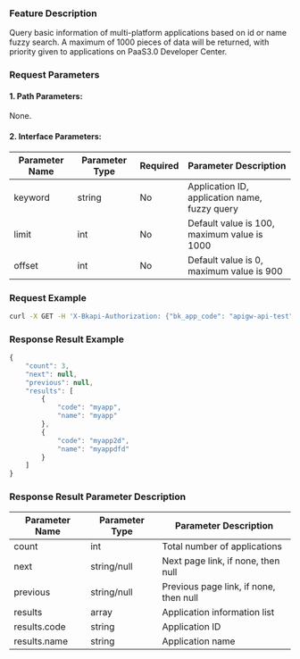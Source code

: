 ### Feature Description
Query basic information of multi-platform applications based on id or name fuzzy search. A maximum of 1000 pieces of data will be returned, with priority given to applications on PaaS3.0 Developer Center.

### Request Parameters

#### 1. Path Parameters:
None.

#### 2. Interface Parameters:
| Parameter Name | Parameter Type | Required | Parameter Description             |
|----------------|----------------|----------|------------------------------------|
| keyword        | string         | No       | Application ID, application name, fuzzy query |
| limit          | int            | No       | Default value is 100, maximum value is 1000 |
| offset         | int            | No       | Default value is 0, maximum value is 900 |

### Request Example
```bash
curl -X GET -H 'X-Bkapi-Authorization: {"bk_app_code": "apigw-api-test", "bk_app_secret": "***"}' --insecure https://bkapi.example.com/api/bkpaas3/prod/system/uni_applications/list/minimal/
```

### Response Result Example
```javascript
{
    "count": 3,
    "next": null,
    "previous": null,
    "results": [
        {
            "code": "myapp",
            "name": "myapp"
        },
        {
            "code": "myapp2d",
            "name": "myappdfd"
        }
    ]
}
```

### Response Result Parameter Description
| Parameter Name   | Parameter Type | Parameter Description             |
|------------------|----------------|------------------------------------|
| count            | int            | Total number of applications |
| next             | string/null    | Next page link, if none, then null |
| previous         | string/null    | Previous page link, if none, then null |
| results          | array          | Application information list |
| results.code     | string         | Application ID |
| results.name     | string         | Application name |